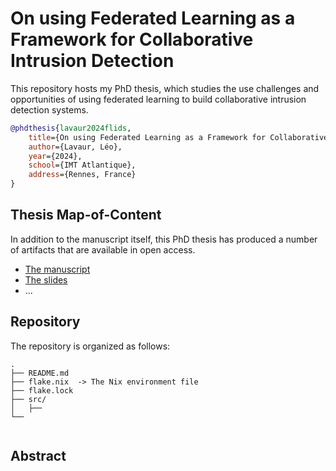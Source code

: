 # On using Federated Learning as a Framework for Collaborative Intrusion Detection

This repository hosts my PhD thesis, which studies the use challenges and opportunities of using federated learning to build collaborative intrusion detection systems. 

```bibtex
@phdthesis{lavaur2024flids,
    title={On using Federated Learning as a Framework for Collaborative Intrusion Detection},
    author={Lavaur, Léo},
    year={2024},
    school={IMT Atlantique},
    address={Rennes, France}
}
```

## Thesis Map-of-Content

In addition to the manuscript itself, this PhD thesis has produced a number of artifacts that are available in open access. 

- [The manuscript]()
- [The slides]()
- ...

## Repository

The repository is organized as follows:
```plaintext
.
├── README.md
├── flake.nix  -> The Nix environment file
├── flake.lock
├── src/
│   ├── 
└── 
    
```

## Abstract



